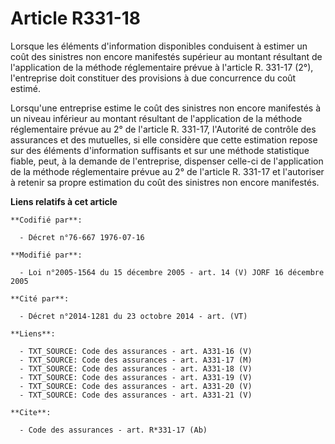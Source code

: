 # Article R331-18

Lorsque les éléments d'information disponibles conduisent à estimer un coût des sinistres non encore manifestés supérieur au
montant résultant de l'application de la méthode réglementaire prévue à l'article R. 331-17 (2°), l'entreprise doit
constituer des provisions à due concurrence du coût estimé.

Lorsqu'une entreprise estime le coût des sinistres non encore manifestés à un niveau inférieur au montant résultant de
l'application de la méthode réglementaire prévue au 2° de l'article R. 331-17, l'Autorité de contrôle des assurances et des
mutuelles, si elle considère que cette estimation repose sur des éléments d'information suffisants et sur une méthode
statistique fiable, peut, à la demande de l'entreprise, dispenser celle-ci de l'application de la méthode réglementaire
prévue au 2° de l'article R. 331-17 et l'autoriser à retenir sa propre estimation du coût des sinistres non encore
manifestés.

**Liens relatifs à cet article**

	**Codifié par**:

	  - Décret n°76-667 1976-07-16

	**Modifié par**:

	  - Loi n°2005-1564 du 15 décembre 2005 - art. 14 (V) JORF 16 décembre 2005

	**Cité par**:

	  - Décret n°2014-1281 du 23 octobre 2014 - art. (VT)

	**Liens**:

	  - TXT_SOURCE: Code des assurances - art. A331-16 (V)
	  - TXT_SOURCE: Code des assurances - art. A331-17 (M)
	  - TXT_SOURCE: Code des assurances - art. A331-18 (V)
	  - TXT_SOURCE: Code des assurances - art. A331-19 (V)
	  - TXT_SOURCE: Code des assurances - art. A331-20 (V)
	  - TXT_SOURCE: Code des assurances - art. A331-21 (V)

	**Cite**:

	  - Code des assurances - art. R*331-17 (Ab)

